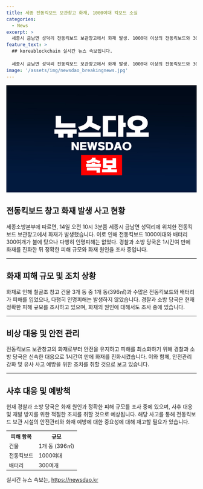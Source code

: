 ```yaml
---
title: 세종 전동킥보드 보관창고 화재, 1000여대 킥보드 소실
categories:
  - News
excerpt: >
  세종시 금남면 성덕리 전동킥보드 보관창고에서 화재 발생. 1000대 이상의 전동킥보드와 300개가 넘는 배터리가 불에 탔으나, 인명피해는 없었다. 경찰과 소방 당국이 원인을 조사 중. (150자)
feature_text: >
  ## koreablockchain 실시간 뉴스 속보입니다.

  세종시 금남면 성덕리 전동킥보드 보관창고에서 화재 발생. 1000대 이상의 전동킥보드와 300개가 넘는 배터리가 불에 탔으나, 인명피해는 없었다. 경찰과 소방 당국이 원인을 조사 중. (150자)
image: '/assets/img/newsdao_breakingnews.jpg'
---
```


<p><img src="/assets/img/newsdao_breakingnews.jpg" alt="koreablockchain 속보" /></p>

<h2 data-ke-size="size26">전동킥보드 창고 화재 발생 사고 현황</h2>

<p data-ke-size="size16">세종소방본부에 따르면, 14일 오전 10시 3분쯤 세종시 금남면 성덕리에 위치한 전동킥보드 보관창고에서 화재가 발생했습니다. 이로 인해 전동킥보드 1000여대와 배터리 300여개가 불에 탔으나 다행히 인명피해는 없었다. 경찰과 소방 당국은 1시간여 만에 화재를 진화한 뒤 정확한 피해 규모와 화재 원인을 조사 중입니다.</p>

<hr>

<h2 data-ke-size="size26">화재 피해 규모 및 조치 상황</h2>

<p data-ke-size="size16">화재로 인해 철골조 창고 건물 3개 동 중 1개 동(396㎡)과 수많은 전동킥보드와 배터리가 피해를 입었으나, 다행히 인명피해는 발생하지 않았습니다. 경찰과 소방 당국은 현재 정확한 피해 규모를 조사하고 있으며, 화재의 원인에 대해서도 조사 중에 있습니다.</p>

<hr>

<h2 data-ke-size="size26">비상 대응 및 안전 관리</h2>

<p data-ke-size="size16">전동킥보드 보관창고의 화재로부터 안전을 유지하고 피해를 최소화하기 위해 경찰과 소방 당국은 신속한 대응으로 1시간여 만에 화재를 진화시켰습니다. 이와 함께, 안전관리 강화 및 유사 사고 예방을 위한 조치를 취할 것으로 보고 있습니다.</p>

<hr>

<h2 data-ke-size="size26">사후 대응 및 예방책</h2>

<p data-ke-size="size16">현재 경찰과 소방 당국은 화재 원인과 정확한 피해 규모를 조사 중에 있으며, 사후 대응 및 재발 방지를 위한 적절한 조치를 취할 것으로 예상됩니다. 해당 사고를 통해 전동킥보드 보관 시설의 안전관리와 화재 예방에 대한 중요성에 대해 재고할 필요가 있습니다.</p>

<table>
  <tr>
    <th><b>피해 항목</b></th>
    <th><b>규모</b></th>
  </tr>
  <tr>
    <td>건물</td>
    <td>1개 동 (396㎡)</td>
  </tr>
  <tr>
    <td>전동킥보드</td>
    <td>1000여대</td>
  </tr>
  <tr>
    <td>배터리</td>
    <td>300여개</td>
  </tr>
</table>
실시간 뉴스 속보는, <a href="https://newsdao.kr" rel="dofollow">https://newsdao.kr</a>



